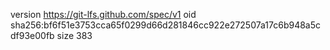 version https://git-lfs.github.com/spec/v1
oid sha256:bf6f51e3753cca65f0299d66d281846cc922e272507a17c6b948a5cdf93e00fb
size 383
